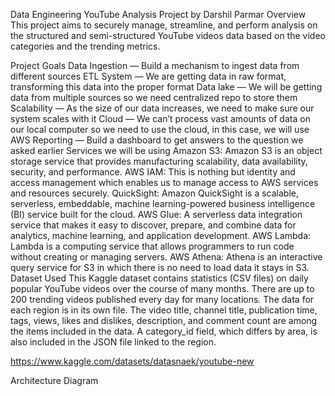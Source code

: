Data Engineering YouTube Analysis Project by Darshil Parmar
Overview
This project aims to securely manage, streamline, and perform analysis on the structured and semi-structured YouTube videos data based on the video categories and the trending metrics.

Project Goals
Data Ingestion — Build a mechanism to ingest data from different sources
ETL System — We are getting data in raw format, transforming this data into the proper format
Data lake — We will be getting data from multiple sources so we need centralized repo to store them
Scalability — As the size of our data increases, we need to make sure our system scales with it
Cloud — We can’t process vast amounts of data on our local computer so we need to use the cloud, in this case, we will use AWS
Reporting — Build a dashboard to get answers to the question we asked earlier
Services we will be using
Amazon S3: Amazon S3 is an object storage service that provides manufacturing scalability, data availability, security, and performance.
AWS IAM: This is nothing but identity and access management which enables us to manage access to AWS services and resources securely.
QuickSight: Amazon QuickSight is a scalable, serverless, embeddable, machine learning-powered business intelligence (BI) service built for the cloud.
AWS Glue: A serverless data integration service that makes it easy to discover, prepare, and combine data for analytics, machine learning, and application development.
AWS Lambda: Lambda is a computing service that allows programmers to run code without creating or managing servers.
AWS Athena: Athena is an interactive query service for S3 in which there is no need to load data it stays in S3.
Dataset Used
This Kaggle dataset contains statistics (CSV files) on daily popular YouTube videos over the course of many months. There are up to 200 trending videos published every day for many locations. The data for each region is in its own file. The video title, channel title, publication time, tags, views, likes and dislikes, description, and comment count are among the items included in the data. A category_id field, which differs by area, is also included in the JSON file linked to the region.

https://www.kaggle.com/datasets/datasnaek/youtube-new

Architecture Diagram
